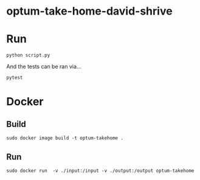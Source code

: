 # optum-take-home-david-shrive

# Run
`python script.py`

And the tests can be ran via...

`pytest`

# Docker
## Build
`sudo docker image build -t optum-takehome .`

## Run
`sudo docker run  -v ./input:/input -v ./output:/output optum-takehome`
